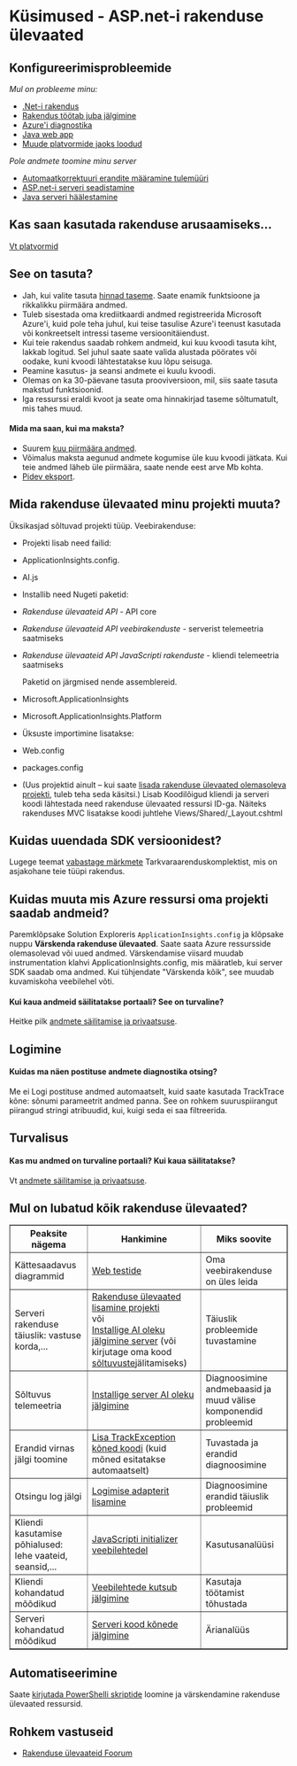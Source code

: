<properties 
    pageTitle="Tõrkeotsing ja küsimused rakenduse ülevaated" 
    description="Midagi rakenduses Visual Studio rakenduse ülevaated segane või ei tööta? Proovige siin." 
    services="application-insights" 
    documentationCenter=".net"
    authors="alancameronwills" 
    manager="douge"/>

<tags 
    ms.service="application-insights" 
    ms.workload="mobile" 
    ms.tgt_pltfrm="ibiza" 
    ms.devlang="na" 
    ms.topic="article" 
    ms.date="08/24/2016" 
    ms.author="awills"/>
 
# <a name="questions---application-insights-for-aspnet"></a>Küsimused - ASP.net-i rakenduse ülevaated

## <a name="configuration-problems"></a>Konfigureerimisprobleemide

*Mul on probleeme minu:*

* [.Net-i rakendus](app-insights-asp-net-troubleshoot-no-data.md)
* [Rakendus töötab juba jälgimine](app-insights-monitor-performance-live-website-now.md#troubleshooting)
* [Azure'i diagnostika](app-insights-azure-diagnostics.md)
* [Java web app](app-insights-java-troubleshoot.md)
* [Muude platvormide jaoks loodud](app-insights-platforms.md)

*Pole andmete toomine minu server*

* [Automaatkorrektuuri erandite määramine tulemüüri](app-insights-ip-addresses.md)
* [ASP.net-i serveri seadistamine](app-insights-monitor-performance-live-website-now.md)
* [Java serveri häälestamine](app-insights-java-agent.md)


## <a name="can-i-use-application-insights-with-"></a>Kas saan kasutada rakenduse arusaamiseks...

[Vt platvormid][platforms]


## <a name="is-it-free"></a>See on tasuta?

* Jah, kui valite tasuta [hinnad taseme](app-insights-pricing.md). Saate enamik funktsioone ja rikkalikku piirmäära andmed. 
* Tuleb sisestada oma krediitkaardi andmed registreerida Microsoft Azure'i, kuid pole teha juhul, kui teise tasulise Azure'i teenust kasutada või konkreetselt intressi taseme versioonitäiendust.
* Kui teie rakendus saadab rohkem andmeid, kui kuu kvoodi tasuta kiht, lakkab logitud. Sel juhul saate saate valida alustada pöörates või oodake, kuni kvoodi lähtestatakse kuu lõpu seisuga.
* Peamine kasutus- ja seansi andmete ei kuulu kvoodi.
* Olemas on ka 30-päevane tasuta prooviversioon, mil, siis saate tasuta makstud funktsioonid.
* Iga ressurssi eraldi kvoot ja seate oma hinnakirjad taseme sõltumatult, mis tahes muud.

#### <a name="what-do-i-get-if-i-pay"></a>Mida ma saan, kui ma maksta?

* Suurem [kuu piirmäära andmed](https://azure.microsoft.com/pricing/details/application-insights/).
* Võimalus maksta aegunud andmete kogumise üle kuu kvoodi jätkata. Kui teie andmed läheb üle piirmäära, saate nende eest arve Mb kohta.
* [Pidev eksport](app-insights-export-telemetry.md).


## <a name="q14"></a>Mida rakenduse ülevaated minu projekti muuta?

Üksikasjad sõltuvad projekti tüüp. Veebirakenduse:


+ Projekti lisab need failid:

 + ApplicationInsights.config. 
 + AI.js


+ Installib need Nugeti paketid:

 -  *Rakenduse ülevaateid API* - API core

 -  *Rakenduse ülevaateid API veebirakenduste* - serverist telemeetria saatmiseks

 -  *Rakenduse ülevaateid API JavaScripti rakenduste* - kliendi telemeetria saatmiseks

    Paketid on järgmised nende assemblereid.

 - Microsoft.ApplicationInsights

 - Microsoft.ApplicationInsights.Platform

+ Üksuste importimine lisatakse:

 - Web.config

 - packages.config

+ (Uus projektid ainult – kui saate [lisada rakenduse ülevaated olemasoleva projekti][start], tuleb teha seda käsitsi.) Lisab Koodilõigud kliendi ja serveri koodi lähtestada need rakenduse ülevaated ressursi ID-ga. Näiteks rakenduses MVC lisatakse koodi juhtlehe Views/Shared/_Layout.cshtml


## <a name="how-do-i-upgrade-from-older-sdk-versions"></a>Kuidas uuendada SDK versioonidest?

Lugege teemat [vabastage märkmete](app-insights-release-notes.md) Tarkvaraarenduskomplektist, mis on asjakohane teie tüüpi rakendus. 



## <a name="update"></a>Kuidas muuta mis Azure ressursi oma projekti saadab andmeid?

Paremklõpsake Solution Exploreris `ApplicationInsights.config` ja klõpsake nuppu **Värskenda rakenduse ülevaated**. Saate saata Azure ressursside olemasolevad või uued andmed. Värskendamise viisard muudab instrumentation klahvi ApplicationInsights.config, mis määratleb, kui server SDK saadab oma andmed. Kui tühjendate "Värskenda kõik", see muudab kuvamiskoha veebilehel võti.


#### <a name="data"></a>Kui kaua andmeid säilitatakse portaali? See on turvaline?

Heitke pilk [andmete säilitamise ja privaatsuse][data].

## <a name="logging"></a>Logimine

#### <a name="post"></a>Kuidas ma näen postituse andmete diagnostika otsing?

Me ei Logi postituse andmed automaatselt, kuid saate kasutada TrackTrace kõne: sõnumi parameetrit andmed panna. See on rohkem suuruspiirangut piirangud stringi atribuudid, kui, kuigi seda ei saa filtreerida. 

## <a name="security"></a>Turvalisus

#### <a name="is-my-data-secure-in-the-portal-how-long-is-it-retained"></a>Kas mu andmed on turvaline portaali? Kui kaua säilitatakse?

Vt [andmete säilitamise ja privaatsuse][data].


## <a name="q17"></a>Mul on lubatud kõik rakenduse ülevaated?

<table border="1">
<tr><th>Peaksite nägema</th><th>Hankimine</th><th>Miks soovite</th></tr>
<tr><td>Kättesaadavus diagrammid</td><td><a href="../app-insights-monitor-web-app-availability/">Web testide</a></td><td>Oma veebirakenduse on üles leida</td></tr>
<tr><td>Serveri rakenduse täiuslik: vastuse korda,...
</td><td><a href="../app-insights-asp-net/">Rakenduse ülevaated lisamine projekti</a><br/>või <br/><a href="../app-insights-monitor-performance-live-website-now/">Installige AI oleku jälgimine server</a> (või kirjutage oma kood <a href="../app-insights-api-custom-events-metrics/#track-dependency">sõltuvuste</a>jälitamiseks)</td><td>Täiuslik probleemide tuvastamine</td></tr>
<tr><td>Sõltuvus telemeetria</td><td><a href="../app-insights-monitor-performance-live-website-now/">Installige server AI oleku jälgimine</a></td><td>Diagnoosimine andmebaasid ja muud välise komponendid probleemid</td></tr>
<tr><td>Erandid virnas jälgi toomine</td><td><a href="../app-insights-search-diagnostic-logs/#exceptions">Lisa TrackException kõned koodi</a> (kuid mõned esitatakse automaatselt)</td><td>Tuvastada ja erandid diagnoosimine</td></tr>
<tr><td>Otsingu log jälgi</td><td><a href="../app-insights-search-diagnostic-logs/">Logimise adapterit lisamine</a></td><td>Diagnoosimine erandid täiuslik probleemid</td></tr>
<tr><td>Kliendi kasutamise põhialused: lehe vaateid, seansid,...</td><td><a href="../app-insights-javascript/">JavaScripti initializer veebilehtedel</a></td><td>Kasutusanalüüsi</td></tr>
<tr><td>Kliendi kohandatud mõõdikud</td><td><a href="../app-insights-api-custom-events-metrics/">Veebilehtede kutsub jälgimine</a></td><td>Kasutaja töötamist tõhustada</td></tr>
<tr><td>Serveri kohandatud mõõdikud</td><td><a href="../app-insights-api-custom-events-metrics/">Serveri kood kõnede jälgimine</a></td><td>Ärianalüüs</td></tr>
</table>


## <a name="automation"></a>Automatiseerimine

Saate [kirjutada PowerShelli skriptide](app-insights-powershell.md) loomine ja värskendamine rakenduse ülevaated ressursid.

## <a name="more-answers"></a>Rohkem vastuseid

* [Rakenduse ülevaateid Foorum](https://social.msdn.microsoft.com/Forums/vstudio/en-US/home?forum=ApplicationInsights)


<!--Link references-->

[data]: app-insights-data-retention-privacy.md
[platforms]: app-insights-platforms.md
[start]: app-insights-overview.md
[windows]: app-insights-windows-get-started.md

 